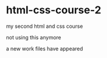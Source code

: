 # html-css-course-2

my second html and css course

not using this anymore

a new work files have appeared
